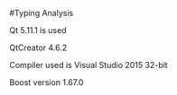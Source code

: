 #Typing Analysis

Qt 5.11.1 is used

QtCreator 4.6.2

Compiler used is Visual Studio 2015 32-bit

Boost version 1.67.0

